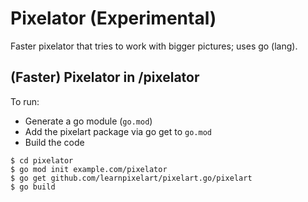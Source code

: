 # Pixelator (Experimental)


Faster pixelator that tries to work with bigger pictures;
uses go (lang).




## (Faster) Pixelator in /pixelator

To run:

- Generate a go module (`go.mod`)
- Add the pixelart package via go get to `go.mod`
- Build the code


```
$ cd pixelator
$ go mod init example.com/pixelator
$ go get github.com/learnpixelart/pixelart.go/pixelart
$ go build
```




